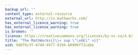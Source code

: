 ```yaml
---
backup_url: ''
content_type: external-resource
external_url: http://in.mathworks.com/
has_external_licence_warning: true
has_external_license_warning: true
is_broken: ''
license: https://creativecommons.org/licenses/by-nc-sa/4.0/
title: "The MathWorks{{\\< sup \"\xAE\" >}}"
uid: 9d6f6c3f-4749-4977-9194-b0996f72cebe
---
```

